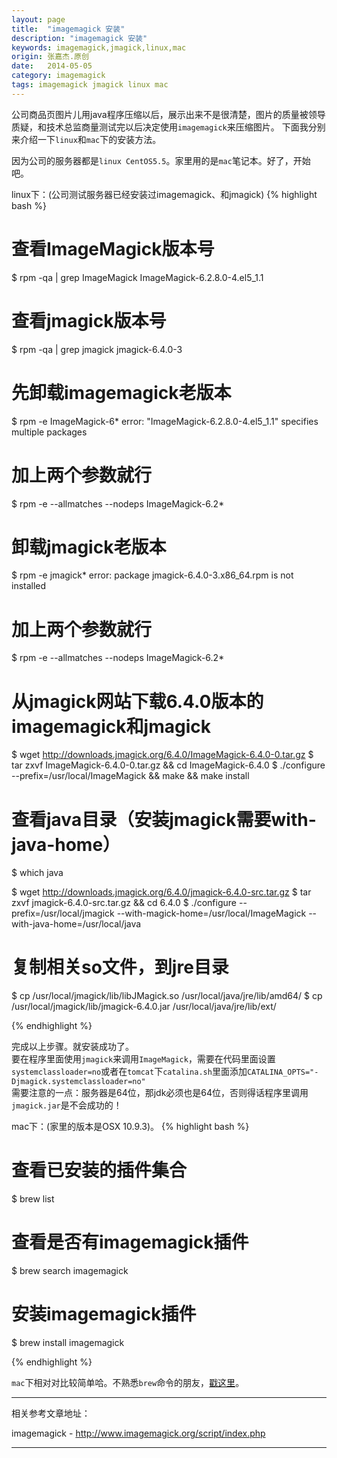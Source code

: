 ```yaml
---
layout: page
title:  "imagemagick 安装"
description: "imagemagick 安装"
keywords: imagemagick,jmagick,linux,mac
origin: 张嘉杰.原创
date:   2014-05-05
category: imagemagick
tags: imagemagick jmagick linux mac
---
```

公司商品页图片儿用java程序压缩以后，展示出来不是很清楚，图片的质量被领导质疑，和技术总监商量测试完以后决定使用`imagemagick`来压缩图片。
下面我分别来介绍一下`linux`和`mac`下的安装方法。  
<!--more-->
因为公司的服务器都是`linux CentOS5.5`。家里用的是`mac`笔记本。好了，开始吧。

linux下：(公司测试服务器已经安装过imagemagick、和jmagick)
{% highlight bash %}
# 查看ImageMagick版本号
$ rpm -qa | grep ImageMagick
ImageMagick-6.2.8.0-4.el5_1.1

# 查看jmagick版本号
$ rpm -qa | grep jmagick
jmagick-6.4.0-3

# 先卸载imagemagick老版本
$ rpm -e ImageMagick-6*
error: "ImageMagick-6.2.8.0-4.el5_1.1" specifies multiple packages

# 加上两个参数就行
$ rpm -e --allmatches --nodeps ImageMagick-6.2*

# 卸载jmagick老版本
$ rpm -e jmagick*
error: package jmagick-6.4.0-3.x86_64.rpm is not installed
	
# 加上两个参数就行
$ rpm -e --allmatches --nodeps ImageMagick-6.2*

# 从jmagick网站下载6.4.0版本的imagemagick和jmagick
$ wget http://downloads.jmagick.org/6.4.0/ImageMagick-6.4.0-0.tar.gz
$ tar zxvf ImageMagick-6.4.0-0.tar.gz && cd ImageMagick-6.4.0 
$ ./configure --prefix=/usr/local/ImageMagick && make && make install

# 查看java目录（安装jmagick需要with-java-home）
$ which java 

$ wget http://downloads.jmagick.org/6.4.0/jmagick-6.4.0-src.tar.gz
$ tar zxvf jmagick-6.4.0-src.tar.gz && cd 6.4.0
$ ./configure --prefix=/usr/local/jmagick --with-magick-home=/usr/local/ImageMagick --with-java-home=/usr/local/java

# 复制相关so文件，到jre目录
$ cp /usr/local/jmagick/lib/libJMagick.so /usr/local/java/jre/lib/amd64/
$ cp /usr/local/jmagick/lib/jmagick-6.4.0.jar /usr/local/java/jre/lib/ext/

{% endhighlight %}

完成以上步骤。就安装成功了。  
要在程序里面使用`jmagick`来调用`ImageMagick`，需要在代码里面设置`systemclassloader=no`或者在`tomcat`下`catalina.sh`里面添加`CATALINA_OPTS="-Djmagick.systemclassloader=no"`  
需要注意的一点：服务器是64位，那jdk必须也是64位，否则得话程序里调用`jmagick.jar`是不会成功的！

mac下：(家里的版本是OSX 10.9.3)。
{% highlight bash %}

# 查看已安装的插件集合
$ brew list

# 查看是否有imagemagick插件
$ brew search imagemagick

# 安装imagemagick插件
$ brew install imagemagick

{% endhighlight %}

`mac`下相对对比较简单哈。不熟悉`brew`命令的朋友，[戳这里](/2014/02/10/newmac/)。

-----------------------

相关参考文章地址：

imagemagick - <http://www.imagemagick.org/script/index.php>

-----------------------
